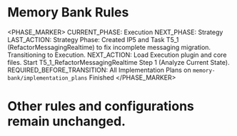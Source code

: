 # Memory Bank Rules

<PHASE_MARKER>
CURRENT_PHASE: Execution
NEXT_PHASE: Strategy
LAST_ACTION: Strategy Phase: Created IP5 and Task T5_1 (RefactorMessagingRealtime) to fix incomplete messaging migration. Transitioning to Execution.
NEXT_ACTION: Load Execution plugin and core files. Start T5_1_RefactorMessagingRealtime Step 1 (Analyze Current State).
REQUIRED_BEFORE_TRANSITION: All Implementation Plans on `memory-bank/implementation_plans` Finished
</PHASE_MARKER>

# Other rules and configurations remain unchanged.
